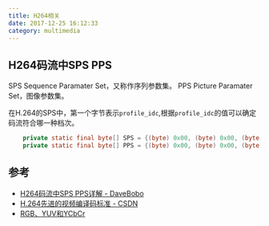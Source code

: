 ```yaml
---
title: H264相关
date: 2017-12-25 16:12:33
category: multimedia
---
```


## H264码流中SPS PPS
SPS Sequence Paramater Set，又称作序列参数集。
PPS Picture Paramater Set，图像参数集。

在H.264的SPS中，第一个字节表示`profile_idc`,根据`profile_idc`的值可以确定码流符合哪一种档次。

```java
    private static final byte[] SPS = {(byte) 0x00, (byte) 0x00, (byte) 0x01, (byte) 0x67, (byte) 0x4d, (byte) 0x00, (byte) 0x1f, (byte) 0xe5, (byte) 0x40, (byte) 0x28, (byte) 0x02, (byte) 0xd8, (byte) 0x80};
    private static final byte[] PPS = {(byte) 0x00, (byte) 0x00, (byte) 0x01, (byte) 0x68, (byte) 0xee, (byte) 0x31, (byte) 0x12};
```

## 参考
* [H264码流中SPS PPS详解 - DaveBobo](https://zhuanlan.zhihu.com/p/27896239)
* [H.264先进的视频编译码标准 - CSDN](http://blog.csdn.net/gl1987807/article/details/11945357)
* [RGB、YUV和YCbCr](http://blog.sina.com.cn/s/blog_a85e142101010h8n.html)
